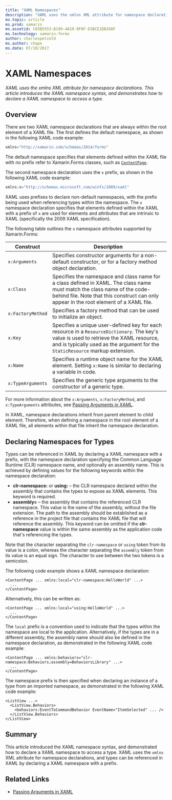 ```yaml
---
title: "XAML Namespaces"
description: "XAML uses the xmlns XML attribute for namespace declarations. This article introduces the XAML namespace syntax, and demonstrates how to declare a XAML namespace to access a type."
ms.topic: article
ms.prod: xamarin
ms.assetid: C03B5553-B199-4A19-9F0F-E5BCE1DB268F
ms.technology: xamarin-forms
author: charlespetzold
ms.author: chape
ms.date: 07/10/2017
---
```


# XAML Namespaces

_XAML uses the xmlns XML attribute for namespace declarations. This article introduces the XAML namespace syntax, and demonstrates how to declare a XAML namespace to access a type._

## Overview

There are two XAML namespace declarations that are always within the root element of a XAML file. The first defines the default namespace, as shown in the following XAML code example:

```csharp
xmlns="http://xamarin.com/schemas/2014/forms"
```

The default namespace specifies that elements defined within the XAML file with no prefix refer to Xamarin.Forms classes, such as [`ContentPage`](https://developer.xamarin.com/api/type/Xamarin.Forms.ContentPage/).

The second namespace declaration uses the `x` prefix, as shown in the following XAML code example:

```csharp
xmlns:x="http://schemas.microsoft.com/winfx/2009/xaml"
```

XAML uses prefixes to declare non-default namespaces, with the prefix being used when referencing types within the namespace. The `x` namespace declaration specifies that elements defined within the XAML with a prefix of `x` are used for elements and attributes that are intrinsic to XAML (specifically the 2009 XAML specification).

The following table outlines the `x` namespace attributes supported by Xamarin.Forms:

|Construct|Description|
|--- |--- |
|`x:Arguments`|Specifies constructor arguments for a non-default constructor, or for a factory method object declaration.|
|`x:Class`|Specifies the namespace and class name for a class defined in XAML. The class name must match the class name of the code-behind file. Note that this construct can only appear in the root element of a XAML file.|
|`x:FactoryMethod`|Specifies a factory method that can be used to initialize an object.|
|`x:Key`|Specifies a unique user-defined key for each resource in a `ResourceDictionary`. The key's value is used to retrieve the XAML resource, and is typically used as the argument for the `StaticResource` markup extension.|
|`x:Name`|Specifies a runtime object name for the XAML element. Setting `x:Name` is similar to declaring a variable in code.|
|`x:TypeArguments`|Specifies the generic type arguments to the constructor of a generic type.|

For more information about the `x:Arguments`, `x:FactoryMethod`, and `x:TypeArguments` attributes, see [Passing Arguments in XAML](~/xamarin-forms/xaml/passing-arguments.md).

In XAML, namespace declarations inherit from parent element to child element. Therefore, when defining a namespace in the root element of a XAML file, all elements within that file inherit the namespace declaration.

## Declaring Namespaces for Types

Types can be referenced in XAML by declaring a XAML namespace with a prefix, with the namespace declaration specifying the Common Language Runtime (CLR) namespace name, and optionally an assembly name. This is achieved by defining values for the following keywords within the namespace declaration:

- **clr-namespace:** or **using:** – the CLR namespace declared within the assembly that contains the types to expose as XAML elements. This keyword is required.
- **assembly=** – the assembly that contains the referenced CLR namespace. This value is the name of the assembly, without the file extension. The path to the assembly should be established as a reference in the project file that contains the XAML file that will reference the assembly. This keyword can be omitted if the **clr-namespace** value is within the same assembly as the application code that's referencing the types.

Note that the character separating the `clr-namespace` or `using` token from its value is a colon, whereas the character separating the `assembly` token from its value is an equal sign. The character to use between the two tokens is a semicolon.

The following code example shows a XAML namespace declaration:

```xaml
<ContentPage ... xmlns:local="clr-namespace:HelloWorld" ...>
  ...
</ContentPage>
```

Alternatively, this can be written as:

```xaml
<ContentPage ... xmlns:local="using:HelloWorld" ...>
  ...
</ContentPage>
```

The `local` prefix is a convention used to indicate that the types within the namespace are local to the application. Alternatively, if the types are in a different assembly, the assembly name should also be defined in the namespace declaration, as demonstrated in the following XAML code example:

```xaml
<ContentPage ... xmlns:behaviors="clr-namespace:Behaviors;assembly=BehaviorsLibrary" ...>
  ...
</ContentPage>
```

The namespace prefix is then specified when declaring an instance of a type from an imported namespace, as demonstrated in the following XAML code example:

```xaml
<ListView ...>
  <ListView.Behaviors>
    <behaviors:EventToCommandBehavior EventName="ItemSelected" ... />
  </ListView.Behaviors>
</ListView>
```

## Summary

This article introduced the XAML namespace syntax, and demonstrated how to declare a XAML namespace to access a type. XAML uses the `xmlns` XML attribute for namespace declarations, and types can be referenced in XAML by declaring a XAML namespace with a prefix.


## Related Links

- [Passing Arguments in XAML](~/xamarin-forms/xaml/passing-arguments.md)
